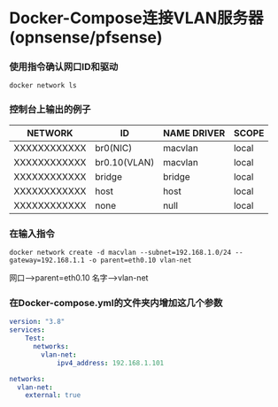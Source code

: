 
# Docker-Compose连接VLAN服务器(opnsense/pfsense)
### 使用指令确认网口ID和驱动
```docker network ls```
### 控制台上输出的例子

|NETWORK 	    |ID 				      |NAME DRIVER 	  |SCOPE|
|-------------|-----------------|---------------|-----|
|XXXXXXXXXXXX |br0(NIC) 		    |macvlan 		    |local|
|XXXXXXXXXXXX |br0.10(VLAN) 	  |macvlan 		    |local|
|XXXXXXXXXXXX |bridge 			    |bridge 		    |local|
|XXXXXXXXXXXX |host 			      |host 			    |local|
|XXXXXXXXXXXX |none 			      |null 			    |local|

### 在输入指令

```docker network create -d macvlan --subnet=192.168.1.0/24 --gateway=192.168.1.1 -o parent=eth0.10 vlan-net```

网口-->parent=eth0.10
名字-->vlan-net

### 在Docker-compose.yml的文件夹内增加这几个参数

```yml
version: "3.8"
services:
    Test:
      networks:
        vlan-net:
            ipv4_address: 192.168.1.101

networks:
  vlan-net:
    external: true
